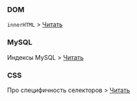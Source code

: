### DOM
`innerHTML` > [Читать](http://innerhtml.ru/)

### MySQL
Индексы MySQL > [Читать](http://ruhighload.com/post/%D0%A0%D0%B0%D0%B1%D0%BE%D1%82%D0%B0+%D1%81+%D0%B8%D0%BD%D0%B4%D0%B5%D0%BA%D1%81%D0%B0%D0%BC%D0%B8+%D0%B2+MySQL)

### CSS
Про специфичность селекторов > [Читать](http://sixrevisions.com/css/css-specificity/)

